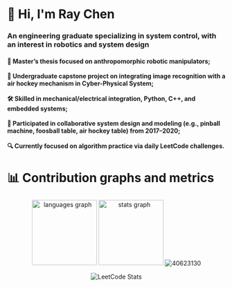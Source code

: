<h1 align="left">👋 Hi, I'm Ray Chen</h1>

###
<h3 align="left">An engineering graduate specializing in system control, with an interest in robotics and system design</h3>
<h4 align="left"> 🦾 Master’s thesis focused on anthropomorphic robotic manipulators;<br>
  <br> 🏒 Undergraduate capstone project on integrating image recognition with a air hockey mechanism in Cyber-Physical System;<br>
  <br> 🛠️ Skilled in mechanical/electrical integration, Python, C++, and embedded systems;<br>
  <br> 🧰 Participated in collaborative system design and modeling (e.g., pinball machine, foosball table, air hockey table) from 2017–2020;<br>
  <br> 🔍 Currently focused on algorithm practice via daily LeetCode challenges.</h4>


###

<h1 align="left">📊 Contribution graphs and metrics</h1>

###

<div align="center">
  <img src="https://github-readme-stats.vercel.app/api/top-langs?username=40623130&locale=en&hide_title=false&layout=compact&card_width=320&langs_count=6&theme=dark&hide_border=true&order=2" height="150" alt="languages graph"  />
  <img src="https://github-readme-stats.vercel.app/api?username=40623130&hide_title=true&hide_rank=true&show_icons=true&include_all_commits=true&count_private=true&disable_animations=true&theme=dark&locale=en&hide_border=true&order=1" height="150" alt="stats graph"  />
  <img align="center" src="https://github-readme-streak-stats.herokuapp.com/?user=40623130&theme=dark&hide_border=true" alt="40623130" />
  
  ![LeetCode Stats](https://leetcard.jacoblin.cool/40623130?theme=dark&ext=heatmap)
  
</div>

###
